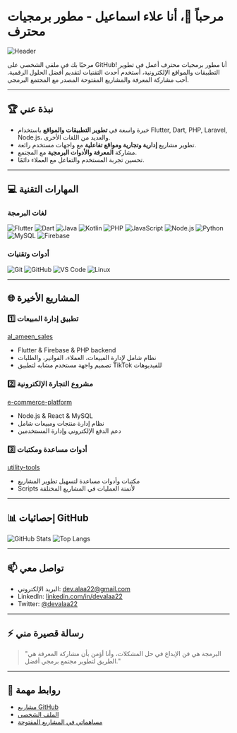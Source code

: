# مرحباً 👋، أنا علاء اسماعيل - مطور برمجيات محترف

![Header](https://user-images.githubusercontent.com/12345678/your-banner-image.png)

مرحبًا بك في ملفي الشخصي على GitHub! أنا مطور برمجيات محترف أعمل في تطوير التطبيقات والمواقع الإلكترونية، أستخدم أحدث التقنيات لتقديم أفضل الحلول الرقمية. أحب مشاركة المعرفة والمشاريع المفتوحة المصدر مع المجتمع البرمجي.  

---

## 🏆 نبذة عني

- خبرة واسعة في **تطوير التطبيقات والمواقع** باستخدام Flutter, Dart, PHP, Laravel, Node.js، والعديد من اللغات الأخرى.  
- تطوير مشاريع **إدارية وتجارية ومواقع تفاعلية** مع واجهات مستخدم رائعة.  
- مشاركة **المعرفة والأدوات البرمجية** مع المجتمع.  
- تحسين تجربة المستخدم والتفاعل مع العملاء دائمًا.  

---

## 💻 المهارات التقنية

### لغات البرمجة
![Flutter](https://img.shields.io/badge/Flutter-02569B?style=for-the-badge&logo=flutter&logoColor=white)
![Dart](https://img.shields.io/badge/Dart-0175C2?style=for-the-badge&logo=dart&logoColor=white)
![Java](https://img.shields.io/badge/Java-ED8B00?style=for-the-badge&logo=java&logoColor=white)
![Kotlin](https://img.shields.io/badge/Kotlin-0095D5?style=for-the-badge&logo=kotlin&logoColor=white)
![PHP](https://img.shields.io/badge/PHP-777BB4?style=for-the-badge&logo=php&logoColor=white)
![JavaScript](https://img.shields.io/badge/JavaScript-F7DF1E?style=for-the-badge&logo=javascript&logoColor=black)
![Node.js](https://img.shields.io/badge/Node.js-339933?style=for-the-badge&logo=node.js&logoColor=white)
![Python](https://img.shields.io/badge/Python-3776AB?style=for-the-badge&logo=python&logoColor=white)
![MySQL](https://img.shields.io/badge/MySQL-4479A1?style=for-the-badge&logo=mysql&logoColor=white)
![Firebase](https://img.shields.io/badge/Firebase-FFCA28?style=for-the-badge&logo=firebase&logoColor=black)

### أدوات وتقنيات
![Git](https://img.shields.io/badge/Git-F05032?style=for-the-badge&logo=git&logoColor=white)
![GitHub](https://img.shields.io/badge/GitHub-181717?style=for-the-badge&logo=github&logoColor=white)
![VS Code](https://img.shields.io/badge/VS%20Code-007ACC?style=for-the-badge&logo=visual-studio-code&logoColor=white)
![Linux](https://img.shields.io/badge/Linux-FCC624?style=for-the-badge&logo=linux&logoColor=black)

---

## 🌐 المشاريع الأخيرة

### 1️⃣ تطبيق إدارة المبيعات
[al_ameen_sales](https://github.com/AymanAltairi73/al_ameen_sales)  
- Flutter & Firebase & PHP backend  
- نظام شامل لإدارة المبيعات، العملاء، الفواتير، والطلبات  
- تصميم واجهة مستخدم مشابه لتطبيق TikTok للفيديوهات  

### 2️⃣ مشروع التجارة الإلكترونية
[e-commerce-platform](https://github.com/AymanAltairi73/e-commerce-platform)  
- Node.js & React & MySQL  
- نظام إدارة منتجات ومبيعات شامل  
- دعم الدفع الإلكتروني وإدارة المستخدمين  

### 3️⃣ أدوات مساعدة ومكتبات
[utility-tools](https://github.com/AymanAltairi73/utility-tools)  
- مكتبات وأدوات مساعدة لتسهيل تطوير المشاريع  
- Scripts لأتمتة العمليات في المشاريع المختلفة  

---

## 📊 إحصائيات GitHub

![GitHub Stats](https://github-readme-stats.vercel.app/api?username=devalaa22&show_icons=true&theme=radical)
![Top Langs](https://github-readme-stats.vercel.app/api/top-langs/?username=devalaa22&layout=compact&theme=radical)

---

## 📫 تواصل معي

- البريد الإلكتروني: [dev.alaa22@gmail.com](mailto:dev.alaa22@gmail.com)  
- LinkedIn: [linkedin.com/in/devalaa22](https://www.linkedin.com/in/devalaa22)  
- Twitter: [@devalaa22](https://twitter.com/devalaa22)  

---

## ⚡ رسالة قصيرة مني

> "البرمجة هي فن الإبداع في حل المشكلات، وأنا أؤمن بأن مشاركة المعرفة هي الطريق لتطوير مجتمع برمجي أفضل."  

---

## 🔗 روابط مهمة

- [مشاريع GitHub](https://github.com/devalaa22?tab=repositories)  
- [الملف الشخصي](https://github.com/devalaa22)  
- [مساهماتي في المشاريع المفتوحة](https://github.com/devalaa22?tab=projects)  

